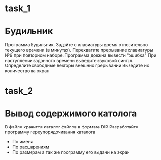 # task_1
# Будильник
Программа Будильник. 
Задайте с клавиатуры время относительно текущего времени (в минутах).
Перехватите прерывание клавиатуры №9 при повторном наборе. 
Программа должна вывести "ошибка"
При наступлении заданного времени выведите звуковой сингал.
Определите свободные векторы внешних прерываний
Выведите их количество на экран
# task_2
# Вывод содержимого католога
В файле хранится каталог файлов в формате DIR
Разработайте программу переупорядочивания каталога
- По имени
- По расширениям
- По размерам
а так же программу его выдачи на экран
